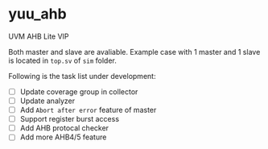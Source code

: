 # yuu_ahb
UVM AHB Lite VIP

Both master and slave are avaliable. 
Example case with 1 master and 1 slave is located in `top.sv` of `sim` folder.

Following is the task list under development:
- [ ] Update coverage group in collector
- [ ] Update analyzer
- [ ] Add `Abort after error` feature of master
- [ ] Support register burst access
- [ ] Add AHB protocal checker
- [ ] Add more AHB4/5 feature
